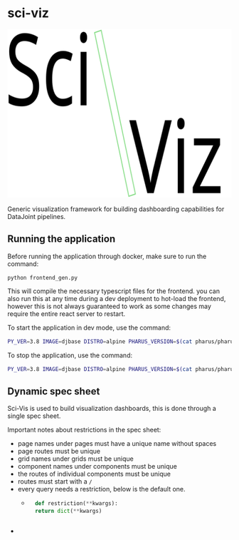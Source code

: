# sci-viz
![demo image failed](src/logo.svg)

Generic visualization framework for building dashboarding capabilities for DataJoint pipelines.

## Running the application
Before running the application through docker, make sure to run the command:
```
python frontend_gen.py
```
This will compile the necessary typescript files for the frontend.
you can also run this at any time during a dev deployment to hot-load the frontend, however this is not always guaranteed to work as some changes may require the entire react server to restart.

To start the application in dev mode, use the command:
```bash
PY_VER=3.8 IMAGE=djbase DISTRO=alpine PHARUS_VERSION=$(cat pharus/pharus/version.py | tail -1 | awk -F\' '{print $2}') HOST_UID=$(id -u) docker-compose up --build
```

To stop the application, use the command:
```bash
PY_VER=3.8 IMAGE=djbase DISTRO=alpine PHARUS_VERSION=$(cat pharus/pharus/version.py | tail -1 | awk -F\' '{print $2}') HOST_UID=$(id -u) docker-compose down
```

## Dynamic spec sheet
Sci-Vis is used to build visualization dashboards, this is done through a single spec sheet.

Important notes about restrictions in the spec sheet:
- page names under pages must have a unique name without spaces
- page routes must be unique
- grid names under grids must be unique
- component names under components must be unique
- the routes of individual components must be unique
- routes must start with a `/`
- every query needs a restriction, below is the default one.
    - ```python
        def restriction(**kwargs):
        return dict(**kwargs)
    ```
- 